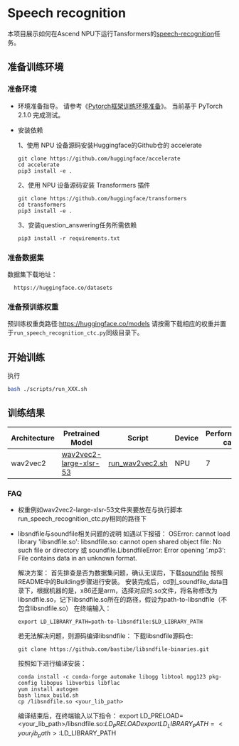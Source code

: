 # Speech recognition

本项目展示如何在Ascend NPU下运行Tansformers的[speech-recognition](https://github.com/huggingface/transformers/tree/main/examples/pytorch/speech-recognition)任务。

## 准备训练环境
### 准备环境
- 环境准备指导。
  请参考《[Pytorch框架训练环境准备](https://www.hiascend.com/document/detail/zh/ModelZoo/pytorchframework/ptes)》。
  当前基于 PyTorch 2.1.0 完成测试。
- 安装依赖
  
  1、使用 NPU 设备源码安装Huggingface的Github仓的 accelerate
  ```text
  git clone https://github.com/huggingface/accelerate
  cd accelerate
  pip3 install -e .
  ```
  2、使用 NPU 设备源码安装 Transformers 插件
  ```text
  git clone https://github.com/huggingface/transformers
  cd transformers
  pip3 install -e .
  ```

  3、安装question_answering任务所需依赖
  ```text
  pip3 install -r requirements.txt
  ```

### 准备数据集
数据集下载地址：
```text
  https://huggingface.co/datasets
```

### 准备预训练权重
预训练权重类路径:https://huggingface.co/models
请按需下载相应的权重并置于`run_speech_recognition_ctc.py`同级目录下。

## 开始训练
执行
```bash
bash ./scripts/run_XXX.sh
```

## 训练结果

| Architecture | Pretrained Model                                                                 | Script                                                                                                                    | Device | Performance(8-cards) | Wer    |
|--------------|----------------------------------------------------------------------------------|---------------------------------------------------------------------------------------------------------------------------|--------|----------------------|--------|
| wav2vec2     | [wav2vec2-large-xlsr-53](https://huggingface.co/facebook/wav2vec2-large-xlsr-53) | [run_wav2vec2.sh](https://gitee.com/ascend/transformers/tree/develop/examples/speech-recognition/scripts/run_wav2vec2.sh) | NPU    | 7                    | 0.6842 |


### FAQ
- 权重例如wav2vec2-large-xlsr-53文件夹要放在与执行脚本run_speech_recognition_ctc.py相同的路径下
- libsndfile与soundfile相关问题的说明
  如遇以下报错：
  OSError: cannot load library 'libsndfile.so': libsndfile.so: cannot open shared object file: No such file or directory
  或
  soundfile.LibsndfileError: Error opening ‘.mp3‘: File contains data in an unknown format.
  
  解决方案：
  首先排查是否为数据集问题，确认无误后，下载[soundfile](https://github.com/bastibe/python-soundfile)
  按照README中的Building步骤进行安装。
  安装完成后，cd到_soundfile_data目录下，根据机器的是，x86还是arm，选择对应的.so文件，将名称修改为libsndfile.so，记下libsndfile.so所在的路径，假设为path-to-libsndfile（不包含libsndfile.so）
  在终端输入：
  ```
  export LD_LIBRARY_PATH=path-to-libsndfile:$LD_LIBRARY_PATH
  ```
  若无法解决问题，则源码编译libsndfile：
  下载libsndfile源码仓:
  ```
  git clone https://github.com/bastibe/libsndfile-binaries.git
  ```
  按照如下进行编译安装：
  ```
  conda install -c conda-forge automake libogg libtool mpg123 pkg-config libopus libvorbis libflac
  yum install autogen
  bash linux_build.sh
  cp /libsndfile.so <your_lib_path> 
  ```
  编译结束后，在终端输入以下指令：
  export LD_PRELOAD=<your_lib_path>/libsndfile.so:$LD_PRELOAD
  export LD_LIBRARY_PATH=<your_lib_path>:$LD_LIBRARY_PATH
  



